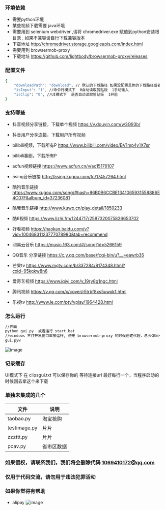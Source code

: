 
### 环境依赖

- 需要python环境
- 某些视频下载需要 java环境 
- 需要用到 selenium webdriver ,请将 chromedriver.exe 赋值到python安装根目录 , 如果不兼容请自行下载兼容版本
- 下载地址 http://chromedriver.storage.googleapis.com/index.html
- 需要用到  browsermob-proxy
- 下载地址  https://github.com/lightbody/browsermob-proxy/releases

### 配置文件
```bash
{
    "downloadPath": "download", // 默认的下载路径 如果没配置具体的下载路径或者 具体的下载路径无法创建
    "isInput": "1", //命令行模式下  0自动读取剪贴板  1手动输入
    "isClip": "0", //UI模式下  是否自动读取剪贴板  1开启
}
```


### 支持哪些
- 抖音视频分享链接，下载单个视频    https://v.douyin.com/w3G93b/
- 抖音用户分享连接，下载用户所有视频

- bilibili视频，下载所有P   https://www.bilibili.com/video/BV1mp4y1X7sr
- bilibili番剧，下载所有P   

- acfun视频链接  https://www.acfun.cn/v/ac15179107
- 5sing音乐链接 http://5sing.kugou.com/fc/17457264.html
- 酷狗音乐链接 https://www.kugou.com/song/#hash=86B0B6CCBE1341065931558886E4C07F&album_id=37236081
- 酷我音乐链接 http://www.kuwo.cn/play_detail/1850233
- 酷6视频  https://www.lizhi.fm/1244717/2587320075826653702
- 好看视频 https://haokan.baidu.com/v?vid=10046831123777078980&tab=recommend
- 网易云音乐 https://music.163.com/#/song?id=5266159
- QQ音乐 分享链接 https://c.y.qq.com/base/fcgi-bin/u?__=eawrb35
- 芒果tv https://www.mgtv.com/b/337284/8174348.html?cxid=95kqkw8n6
- 爱奇艺视频 https://www.iqiyi.com/v_19ry8g1ngc.html
- 腾讯视频 https://v.qq.com/x/cover/r5trbf8xs5uwok1.html
- 乐视tv http://www.le.com/ptv/vplay/1964428.html


### 怎么运行
```bash
//界面
python gui.py  或者运行 start.bat
//windows 不打开黑窗口直接运行, 使用 browsermob-proxy 的时候创建代理，总会弹出一个黑乎乎的窗口
gui.pyw
```

![image](https://github.com/wwping/spiders/blob/master/1.png?raw=true)


### 记录缓存
UI模式下 在 clipsgui.txt 可以保存你的 等待连接url  最好每行一个，当程序启动的时候回去拿这个来下载

### 单独未集成的几个
| 文件 | 说明   |
| ---------- | --------- |
| taobao.py  | 淘宝抢购     |
| testimage.py   | 片片     |
| zzzttt.py   | 片片     |
| pcav.py  | 省市区数据     |


### 如果侵权，请联系我们，我们将会删除代码  1069410172@qq.com

### 仅用于代码交流，请勿用于违法犯罪活动

### 如果你觉得有帮助
- alipay
![image](https://github.com/wwping/Qbcode.Configuration.Api/blob/master/alipay.png?raw=true)
